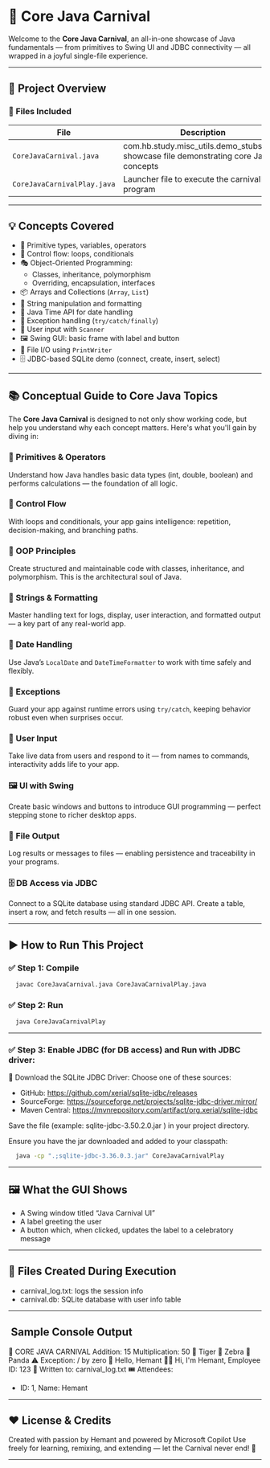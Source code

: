# 🎪 Core Java Carnival

Welcome to the **Core Java Carnival**, an all-in-one showcase of Java fundamentals — from primitives to Swing UI and JDBC connectivity — all wrapped in a joyful single-file experience.

---

## 🧱 Project Overview

### 📄 Files Included

| File                          | Description                                              |
|-------------------------------|----------------------------------------------------------|
| `CoreJavaCarnival.java`       | com.hb.study.misc_utils.demo_stubs.Main showcase file demonstrating core Java concepts      |
| `CoreJavaCarnivalPlay.java`   | Launcher file to execute the carnival program            |

---

## 💡 Concepts Covered

- 🧮 Primitive types, variables, operators
- 🔁 Control flow: loops, conditionals
- 🎭 Object-Oriented Programming:
    - Classes, inheritance, polymorphism
    - Overriding, encapsulation, interfaces
- 📦 Arrays and Collections (`Array`, `List`)
- 🧵 String manipulation and formatting
- 📅 Java Time API for date handling
- 🧪 Exception handling (`try/catch/finally`)
- 📝 User input with `Scanner`
- 🖼️ Swing GUI: basic frame with label and button
- 📂 File I/O using `PrintWriter`
- 🗄️ JDBC-based SQLite demo (connect, create, insert, select)

---

## 📚 Conceptual Guide to Core Java Topics

The **Core Java Carnival** is designed to not only show working code, but help you understand why each concept matters. Here's what you'll gain by diving in:

### 🔧 Primitives & Operators
Understand how Java handles basic data types (int, double, boolean) and performs calculations — the foundation of all logic.

### 🔄 Control Flow
With loops and conditionals, your app gains intelligence: repetition, decision-making, and branching paths.

### 🧠 OOP Principles
Create structured and maintainable code with classes, inheritance, and polymorphism. This is the architectural soul of Java.

### 🧵 Strings & Formatting
Master handling text for logs, display, user interaction, and formatted output — a key part of any real-world app.

### 📅 Date Handling
Use Java’s `LocalDate` and `DateTimeFormatter` to work with time safely and flexibly.

### 🧪 Exceptions
Guard your app against runtime errors using `try/catch`, keeping behavior robust even when surprises occur.

### 📝 User Input
Take live data from users and respond to it — from names to commands, interactivity adds life to your app.

### 🖼️ UI with Swing
Create basic windows and buttons to introduce GUI programming — perfect stepping stone to richer desktop apps.

### 📂 File Output
Log results or messages to files — enabling persistence and traceability in your programs.

### 🗄️ DB Access via JDBC
Connect to a SQLite database using standard JDBC API. Create a table, insert a row, and fetch results — all in one session.

---

## ▶️ How to Run This Project

### ✅ Step 1: Compile

```bash
  javac CoreJavaCarnival.java CoreJavaCarnivalPlay.java

```
### ✅ Step 2: Run
```bash
  java CoreJavaCarnivalPlay
```
---
### ✅ Step 3: Enable JDBC (for DB access) and Run with JDBC driver:
🔽 Download the SQLite JDBC Driver:
Choose one of these sources:
- GitHub: https://github.com/xerial/sqlite-jdbc/releases
- SourceForge: https://sourceforge.net/projects/sqlite-jdbc-driver.mirror/
- Maven Central: https://mvnrepository.com/artifact/org.xerial/sqlite-jdbc 

Save the file (example: sqlite-jdbc-3.50.2.0.jar ) in your project directory.

Ensure you have the jar downloaded and added to your classpath:
```bash
  java -cp ".;sqlite-jdbc-3.36.0.3.jar" CoreJavaCarnivalPlay

```
---

## 🖼️ What the GUI Shows
- A Swing window titled “Java Carnival UI”
- A label greeting the user
- A button which, when clicked, updates the label to a celebratory message

---

## 📂 Files Created During Execution
- carnival_log.txt: logs the session info
- carnival.db: SQLite database with user info table

---

## ️ ️️Sample Console Output

🎪 CORE JAVA CARNIVAL
Addition: 15
Multiplication: 50
🐾 Tiger
🐾 Zebra
🐾 Panda
⚠️ Exception: / by zero
👋 Hello, Hemant
🧑‍💼 Hi, I'm Hemant, Employee ID: 123
📂 Written to: carnival_log.txt
🎟️ Attendees:
- ID: 1, Name: Hemant

---

##  ❤️ License & Credits
Created with passion by Hemant and powered by Microsoft Copilot
Use freely for learning, remixing, and extending — let the Carnival never end! 🎠

---